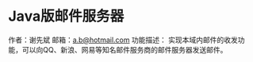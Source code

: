 Java版邮件服务器
============
作者：谢先斌
邮箱：a.b@hotmail.com
功能描述：
实现本域内邮件的收发功能，可以向QQ、新浪、网易等知名邮件服务商的邮件服务器发送邮件。
